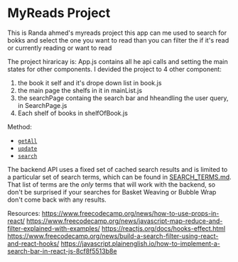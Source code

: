 # MyReads Project

This is Randa ahmed's  myreads project this app can me used to search for bokks and select the one you want to read than you can filter the if it's read or currently reading or want to read 

The project hiraricay is:
App.js contains all he api calls and setting the main states for other components.
I devided the project to 4 other component:
1. the book it self  and it's drope down list in book.js
2. the main page the shelfs in it in mainList.js
3. the searchPage containg the search bar and hheandling the user query, in SearchPage.js
4. Each shelf of books in shelfOfBook.js

Method:
- [`getAll`](#getall)
- [`update`](#update)
- [`search`](#search)


The backend API uses a fixed set of cached search results and is limited to a particular set of search terms, which can be found in [SEARCH_TERMS.md](SEARCH_TERMS.md). That list of terms are the _only_ terms that will work with the backend, so don't be surprised if your searches for Basket Weaving or Bubble Wrap don't come back with any results.



Resources:
https://www.freecodecamp.org/news/how-to-use-props-in-react/
https://www.freecodecamp.org/news/javascript-map-reduce-and-filter-explained-with-examples/
https://reactjs.org/docs/hooks-effect.html
https://www.freecodecamp.org/news/build-a-search-filter-using-react-and-react-hooks/
https://javascript.plainenglish.io/how-to-implement-a-search-bar-in-react-js-8cf8f5513b8e